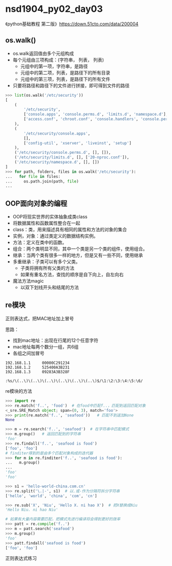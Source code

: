 # nsd1904_py02_day03

《python基础教程 第二版》https://down.51cto.com/data/200004

## os.walk()

- os.walk返回值由多个元组构成
- 每个元组由三项构成：(字符串， 列表， 列表)
  - 元组中的第一项，字符串，是路径
  - 元组中的第二项，列表，是路径下的所有目录
  - 元组中的第三项，列表，是路径下的所有文件
- 只要将路径和路径下的文件进行拼接，即可得到文件的路径

```python
>>> list(os.walk('/etc/security'))
[
    (
    	'/etc/security',
        ['console.apps', 'console.perms.d', 'limits.d', 'namespace.d'],
        ['access.conf', 'chroot.conf', 'console.handlers', 'console.perms', 'group.conf', 'limits.conf', 'namespace.conf', 'namespace.init', 'opasswd', 'pam_env.conf', 'sepermit.conf', 'time.conf', 'pwquality.conf']
    ),
    (
    	'/etc/security/console.apps',
        [],
        ['config-util', 'xserver', 'liveinst', 'setup']
    ),
    ('/etc/security/console.perms.d', [], []),
    ('/etc/security/limits.d', [], ['20-nproc.conf']),
    ('/etc/security/namespace.d', [], [])
]
>>> for path, folders, files in os.walk('/etc/security'):
...   for file in files:
...     os.path.join(path, file)
... 

```

## OOP面向对象的编程

- OOP将现实世界的实体抽象成类class
- 将数据属性和函数属性整合在一起
- class：类，用来描述具有相同的属性和方法的对象的集合
- 实例，对象：通过类定义的数据结构实例。
- 方法：定义在类中的函数。
- 组合：两个类明显不同，其中一个类是另一个类的组件，使用组合。
- 继承：当两个类有很多一样的地方，但是又有一些不同，使用继承
- 多重继承：子类可以有多个父类。
  - 子类将拥有所有父类的方法
  - 如果有重名方法，查找的顺序是自下向上，自左向右
- 魔法方法magic
  - 以双下划线开头和结尾的方法



## re模块

正则表达式，把MAC地址加上冒号

思路：

- 找到mac地址：出现在行尾的12个任意字符
- mac地址每两个数分一组，共6组
- 各组之间加冒号

```shell
192.168.1.1     00000C291234
192.168.1.2     525400A3B231
192.168.1.3     09283A3B328F

:%s/\(..\)\(..\)\(..\)\(..\)\(..\)\(..\)$/\1:\2:\3:\4:\5:\6/
```

re模块的方法

```python
>>> import re
>>> re.match('f..', 'food')  # 在food中匹配f..，匹配到返回匹配对象
<_sre.SRE_Match object; span=(0, 3), match='foo'>
>>> print(re.match('f..', 'seafood'))   # 匹配不到返加None
None

>>> m = re.search('f..', 'seafood')  # 在字符串中匹配模式
>>> m.group()   # 返回匹配到的字符串
'foo'
>>> re.findall('f..', 'seafood is food')
['foo', 'foo']
# finditer得到的是由多个匹配对象构成的迭代器
>>> for m in re.finditer('f..', 'seafood is food'):
...   m.group()
... 
'foo'
'foo'

>>> s1 = 'hello-world-china.com.cn'
>>> re.split('\.|-', s1)  # 以.或-作为分隔符拆分字符串
['hello', 'world', 'china', 'com', 'cn']

>>> re.sub('X', 'Niu', 'Hello X. ni hao X')  # 把X替换成Niu
'Hello Niu. ni hao Niu'

# 如果有大量内容需要匹配，把模式先进行编译将会得到更好的效率
>>> patt = re.compile('f..')
>>> m = patt.search('seafood')
>>> m.group()
'foo'
>>> patt.findall('seafood is food')
['foo', 'foo']
```

正则表达式练习

















